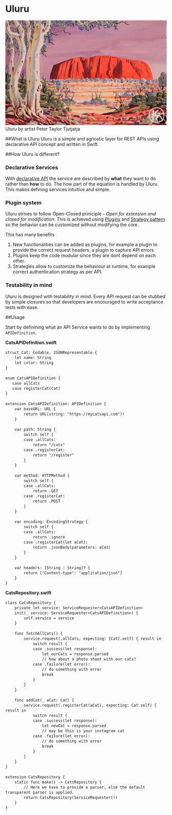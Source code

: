 # Uluru 

![Uluru by artist Peter Taylor Tjutjatja](docs/uluru-photo.jpg)Uluru by artist Peter Taylor Tjutjatja

##What is Uluru
Uluru is a simple and agnostic layer for REST APIs using declarative API concept and written in Swift.

##How Uluru is different?

### Declarative Services
With [declarative API](https://www.twilio.com/blog/2017/05/declarative-apis.html) the service are described by **what** they want to do rather than **how** to do. The how part of the equation is handled by Uluru. This makes defining services intuitive and simple.

### Plugin system
Uluru strives to follow Open-Closed priniciple - *Open for extension and closed for modification*. This is achieved using [Plugins](https://subscription.packtpub.com/book/web_development/9781783287338/1/ch01lvl1sec13/exploring-middleware-architecture) and [Strategy pattern](https://en.wikipedia.org/wiki/Strategy_pattern) so the behavior can be customized without modifying the core.

This has many benefits 

1. New functionalities can be added as plugins, for example a plugin to provide the correct request headers, a plugin to capture API errors.
2. Plugins keep the code modular since they are dont depend on each other.
3. Strategies allow to customize the behaviour at runtime, for example correct authentication strategy as per API.

### Testability in mind
Uluru is designed with testability in mind. Every API request can be stubbed by simple closures so that developers are encouraged to write acceptance tests with ease. 

##Usage

Start by definining what an API Service wants to do by implementing `APIDefinition`. 

**CatsAPIDefinition.swift**

```
struct Cat: Codable, JSONRepresentable {
    let name: String
    let color: String
}

enum CatsAPIDefinition {
   case allCats
   case registerCat(Cat)
}

extension CatsAPIDefinition: APIDefinition {
    var baseURL: URL {
        return URL(string: "https://mycatsapi.com")!
    }

    var path: String {
        switch self {
        case .allCats:
            return "/cats"
        case .registerCat:
            return "/register"
        }
    }

    var method: HTTPMethod {
        switch self {
        case .allCats:
            return .GET
        case .registerCat:
            return .POST
        }
    }

    var encoding: EncodingStrategy {
        switch self {
        case .allCats:
            return .ignore
        case .registerCat(let aCat):
            return .jsonBody(parameters: aCat)
        }
    }

    var headers: [String : String]? {
        return ["Content-type": "application/json"]
    }
}

```

**CatsRepository.swift**

```
class CatsRepository {
    private let service: ServiceRequester<CatsAPIDefinition>
    init(_ service: ServiceRequester<CatsAPIDefinition>) {
        self.service = service
    }

    func fetchAllCats() {
        service.request(.allCats, expecting: [Cat].self) { result in
            switch result {
            case .success(let response):
                let ourCats = response.parsed
                // how about a photo shoot with our cats?
            case .failure(let error):
                // do something with error
                break
            }
        }
    }

    func addCat(_ aCat: Cat) {
        service.request(.registerCat(aCat), expecting: Cat.self) { result in
            switch result {
            case .success(let response):
                let newCat = response.parsed
                // may be this is your instagram cat
            case .failure(let error):
                // do something with error
                break
            }
        }
    }
}

extension CatsRepository {
    static func make() -> CatsRepository {
        // Here we have to provide a parser, else the default transparent parser is applied.
        return CatsRepository(ServiceRequester())
    }
}
```



